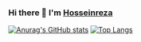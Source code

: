 ### Hi there 👋 I'm [Hosseinreza ](https://www.github.com/2x-Hra)

[![Anurag's GitHub stats](https://github-readme-stats.vercel.app/api?username=2x-Hra&count_private=true&show_icons=true&theme=maroongold&include_all_commits)](https://github.com/anuraghazra/github-readme-stats)
[![Top Langs](https://github-readme-stats.vercel.app/api/top-langs/?username=2x-Hra&layout=compact&theme=maroongold&langs_count=8)](https://github.com/anuraghazra/github-readme-stats)













